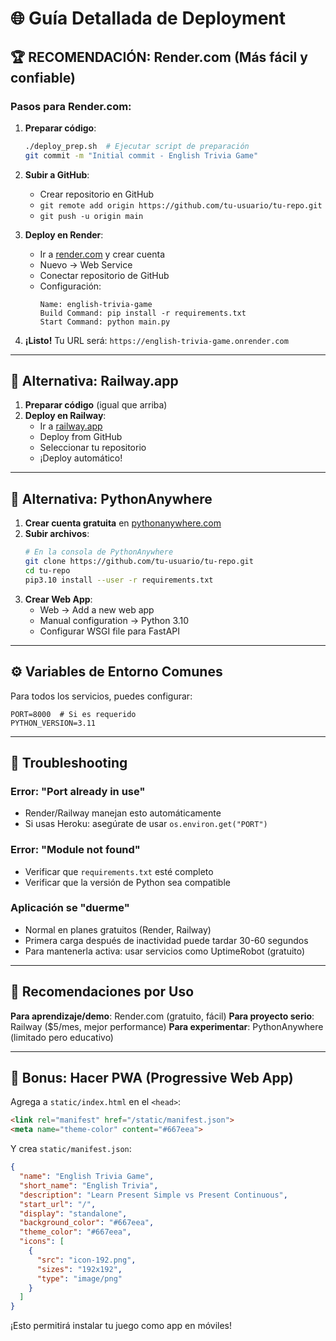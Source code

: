 # 🌐 Guía Detallada de Deployment

## 🏆 RECOMENDACIÓN: Render.com (Más fácil y confiable)

### Pasos para Render.com:

1. **Preparar código**:
   ```bash
   ./deploy_prep.sh  # Ejecutar script de preparación
   git commit -m "Initial commit - English Trivia Game"
   ```

2. **Subir a GitHub**:
   - Crear repositorio en GitHub
   - `git remote add origin https://github.com/tu-usuario/tu-repo.git`
   - `git push -u origin main`

3. **Deploy en Render**:
   - Ir a [render.com](https://render.com) y crear cuenta
   - Nuevo → Web Service
   - Conectar repositorio de GitHub
   - Configuración:
     ```
     Name: english-trivia-game
     Build Command: pip install -r requirements.txt
     Start Command: python main.py
     ```

4. **¡Listo!** Tu URL será: `https://english-trivia-game.onrender.com`

---

## 🚂 Alternativa: Railway.app

1. **Preparar código** (igual que arriba)
2. **Deploy en Railway**:
   - Ir a [railway.app](https://railway.app)
   - Deploy from GitHub
   - Seleccionar tu repositorio
   - ¡Deploy automático!

---

## 🐍 Alternativa: PythonAnywhere

1. **Crear cuenta gratuita** en [pythonanywhere.com](https://pythonanywhere.com)
2. **Subir archivos**:
   ```bash
   # En la consola de PythonAnywhere
   git clone https://github.com/tu-usuario/tu-repo.git
   cd tu-repo
   pip3.10 install --user -r requirements.txt
   ```
3. **Crear Web App**:
   - Web → Add a new web app
   - Manual configuration → Python 3.10
   - Configurar WSGI file para FastAPI

---

## ⚙️ Variables de Entorno Comunes

Para todos los servicios, puedes configurar:
```
PORT=8000  # Si es requerido
PYTHON_VERSION=3.11
```

---

## 🔧 Troubleshooting

### Error: "Port already in use"
- Render/Railway manejan esto automáticamente
- Si usas Heroku: asegúrate de usar `os.environ.get("PORT")`

### Error: "Module not found"
- Verificar que `requirements.txt` esté completo
- Verificar que la versión de Python sea compatible

### Aplicación se "duerme"
- Normal en planes gratuitos (Render, Railway)
- Primera carga después de inactividad puede tardar 30-60 segundos
- Para mantenerla activa: usar servicios como UptimeRobot (gratuito)

---

## 🎯 Recomendaciones por Uso

**Para aprendizaje/demo**: Render.com (gratuito, fácil)
**Para proyecto serio**: Railway ($5/mes, mejor performance)
**Para experimentar**: PythonAnywhere (limitado pero educativo)

---

## 📱 Bonus: Hacer PWA (Progressive Web App)

Agrega a `static/index.html` en el `<head>`:
```html
<link rel="manifest" href="/static/manifest.json">
<meta name="theme-color" content="#667eea">
```

Y crea `static/manifest.json`:
```json
{
  "name": "English Trivia Game",
  "short_name": "English Trivia",
  "description": "Learn Present Simple vs Present Continuous",
  "start_url": "/",
  "display": "standalone",
  "background_color": "#667eea",
  "theme_color": "#667eea",
  "icons": [
    {
      "src": "icon-192.png",
      "sizes": "192x192",
      "type": "image/png"
    }
  ]
}
```

¡Esto permitirá instalar tu juego como app en móviles!
